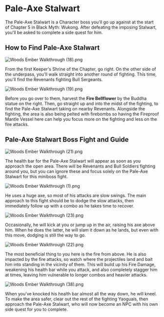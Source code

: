 # Pale-Axe Stalwart

The Pale-Axe Stalwart is a Character boss you'll go up against at the start of Chapter 5 in Black Myth: Wukong. After defeating the imposing Stalwart, you'll be asked to complete a side quest for him. 

## How to Find Pale-Axe Stalwart

![Woods Ember Walkthrough \(18\).png](https://oyster.ignimgs.com/mediawiki/apis.ign.com/black-myth-wukong/a/a0/Woods_Ember_Walkthrough_%2818%29.png)

From the first Keeper's Shrine of the Chapter, go right. On the other side of the underpass, you'll walk straight into another round of fighting. This time, you'll find the Revenants fighting Bull Sergeants. 

![Woods Ember Walkthrough \(19\).png](https://oyster.ignimgs.com/mediawiki/apis.ign.com/black-myth-wukong/6/6f/Woods_Ember_Walkthrough_%2819%29.png)

Before you go over to them, harvest the **Fire Bellflower** by the Buddha statue on the right. Then, go straight up and into the midst of the fighting, to find the Pale-Axe Stalwart taking on nearby Revenants. Alongside the fighting, the area is also being pelted with firebombs so having the Fireproof Mantle Vessel here can help you focus more on the fighting and less on the fire attacks. 

## Pale-Axe Stalwart Boss Fight and Guide

![Woods Ember Walkthrough \(21\).png](https://oyster.ignimgs.com/mediawiki/apis.ign.com/black-myth-wukong/1/15/Woods_Ember_Walkthrough_%2821%29.png)

The health bar for the Pale-Axe Stalwart will appear as soon as you approach the open area. There will be Revenants and Bull Soldiers fighting around you, but you can ignore these and focus solely on the Pale-Axe Stalwart for this miniboss fight. 

![Woods Ember Walkthrough \(1\).png](https://oyster.ignimgs.com/mediawiki/apis.ign.com/black-myth-wukong/7/7c/Woods_Ember_Walkthrough_%281%29.png)

He uses a huge axe, so most of his attacks are slow swings. The main approach to this fight should be to dodge the slow attacks, then immediately follow up with a combo as he takes time to recover. 

![Woods Ember Walkthrough \(23\).png](https://oyster.ignimgs.com/mediawiki/apis.ign.com/black-myth-wukong/f/fc/Woods_Ember_Walkthrough_%2823%29.png)

Occasionally, he will kick at you or jump up in the air, raising his axe above him. When he does the latter, he will slam it down as he lands, but even with this move, dodging is still the way to go. 

![Woods Ember Walkthrough \(22\).png](https://oyster.ignimgs.com/mediawiki/apis.ign.com/black-myth-wukong/0/01/Woods_Ember_Walkthrough_%2822%29.png)

The most beneficial thing to you here is the fire from above. He is also impacted by the fire attacks, so watch where the projectiles land and bait him into standing in the vicinity of them. This will build up his Fire Damage, weakening his health bar while you attack, and also completely stagger him at times, leaving him vulnerable to longer combos and heavier attacks. 

![Woods Ember Walkthrough \(38\).png](https://oyster.ignimgs.com/mediawiki/apis.ign.com/black-myth-wukong/d/dc/Woods_Ember_Walkthrough_%2838%29.png)

When you've knocked his health bar almost all the way down, he will kneel. To make the area safer, clear out the rest of the fighting Yaoguais, then approach the Pale-Axe Stalwart, who will now become an NPC with his own side quest for you to complete. 

